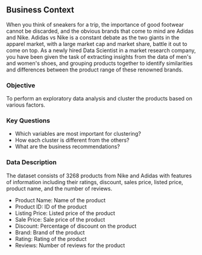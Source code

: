 ## Business Context 
When you think of sneakers for a trip, the importance of good footwear cannot be discarded, and the obvious brands that come to mind are Adidas and Nike. Adidas vs Nike is a constant debate as the two giants in the apparel market, with a large market cap and market share, battle it out to come on top. As a newly hired Data Scientist in a market research company, you have been given the task of extracting insights from the data of men's and women's shoes, and grouping products together to identify similarities and differences between the product range of these renowned brands.

### Objective 
To perform an exploratory data analysis and cluster the products based on various factors.

### Key Questions
- Which variables are most important for clustering?
- How each cluster is different from the others?
- What are the business recommendations?

### Data Description
The dataset consists of 3268 products from Nike and Adidas with features of information including their ratings, discount, sales price, listed price, product name, and the number of reviews.

- Product Name: Name of the product
- Product ID: ID of the product
- Listing Price: Listed price of the product
- Sale Price: Sale price of the product
- Discount: Percentage of discount on the product
- Brand: Brand of the product
- Rating: Rating of the product
- Reviews: Number of reviews for the product

